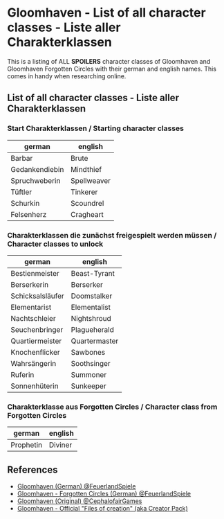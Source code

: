 # Gloomhaven - List of all character classes - Liste aller Charakterklassen
This is a listing of ALL **SPOILERS** character classes of Gloomhaven and Gloomhaven Forgotten Circles with their german and english names. This comes in handy when researching online.

## List of all character classes - Liste aller Charakterklassen
### Start Charakterklassen / Starting character classes

| german | english  |
|--------|----------|
| Barbar | Brute |
| Gedankendiebin | Mindthief |
| Spruchweberin | Spellweaver |
| Tüftler | Tinkerer |
| Schurkin | Scoundrel |
| Felsenherz | Cragheart |

### Charakterklassen die zunächst freigespielt werden müssen / Character classes to unlock

| german | english |
|--------|---------|
| Bestienmeister | Beast-Tyrant |
| Berserkerin | Berserker |
| Schicksalsläufer | Doomstalker |
| Elementarist | Elementalist |
| Nachtschleier | Nightshroud |
| Seuchenbringer | Plagueherald |
| Quartiermeister | Quartermaster |
| Knochenflicker | Sawbones |
| Wahrsängerin | Soothsinger |
| Ruferin | Summoner |
| Sonnenhüterin | Sunkeeper |

### Charakterklasse aus Forgotten Circles / Character class from Forgotten Circles

| german | english |
|--------|---------|
| Prophetin | Diviner |

## References
- [Gloomhaven (German) @FeuerlandSpiele](http://www.feuerland-spiele.de/spiele/gloomhaven.php)
- [Gloomhaven - Forgotten Circles (German) @FeuerlandSpiele](http://www.feuerland-spiele.de/spiele/gloomhaven_fc.php?show=dwl)
- [Gloomhaven (Original) @CephalofairGames](https://www.cephalofair.com/gloomhaven)
- [Gloomhaven - Official "Files of creation" (aka Creator Pack)](https://boardgamegeek.com/thread/1733586/files-creation)
